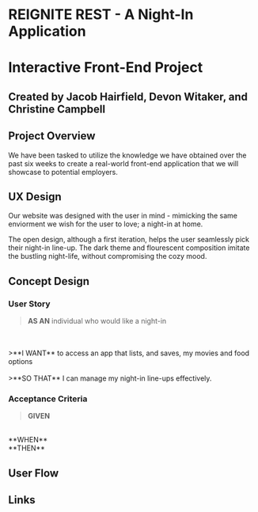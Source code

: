 # REIGNITE REST - A Night-In Application
# Interactive Front-End Project
## Created by Jacob Hairfield, Devon Witaker, and Christine Campbell


## Project Overview

We have been tasked to utilize the knowledge we have obtained over the past six weeks to create a real-world front-end application that we will showcase to potential employers.


## UX Design

Our website was designed with the user in mind - mimicking the same enviorment we wish for the user to love; a night-in at home.

The open design, although a first iteration, helps the user seamlessly pick their night-in line-up. The dark theme and flourescent composition imitate the bustling night-life, without compromising the cozy mood. 


## Concept Design

### User Story
>**AS AN** individual who would like a night-in
<br>
<br>
>**I WANT** to access an app that lists, and saves, my movies and food options
<br>
<br>
>**SO THAT** I can manage my night-in line-ups effectively.

### Acceptance Criteria
>**GIVEN** 
<br>
**WHEN** 
<br>
**THEN** 

## User Flow



## Links
